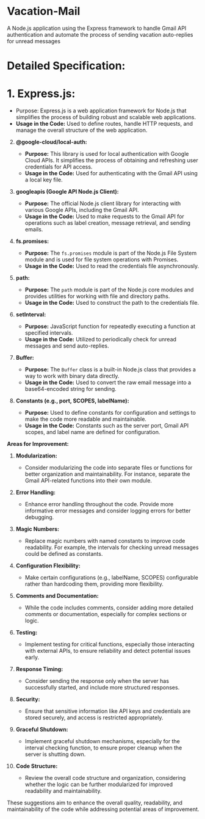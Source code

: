 # Vacation-Mail
A Node.js application using the Express framework to handle Gmail API authentication and automate the process of sending vacation auto-replies for unread messages

# Detailed Specification:

# 1. Express.js:
   - Purpose: Express.js is a web application framework for Node.js that simplifies the process of building robust and scalable web applications.
   - **Usage in the Code:** Used to define routes, handle HTTP requests, and manage the overall structure of the web application.

2. **@google-cloud/local-auth:**
   - **Purpose:** This library is used for local authentication with Google Cloud APIs. It simplifies the process of obtaining and refreshing user credentials for API access.
   - **Usage in the Code:** Used for authenticating with the Gmail API using a local key file.

3. **googleapis (Google API Node.js Client):**
   - **Purpose:** The official Node.js client library for interacting with various Google APIs, including the Gmail API.
   - **Usage in the Code:** Used to make requests to the Gmail API for operations such as label creation, message retrieval, and sending emails.

4. **fs.promises:**
   - **Purpose:** The `fs.promises` module is part of the Node.js File System module and is used for file system operations with Promises.
   - **Usage in the Code:** Used to read the credentials file asynchronously.

5. **path:**
   - **Purpose:** The `path` module is part of the Node.js core modules and provides utilities for working with file and directory paths.
   - **Usage in the Code:** Used to construct the path to the credentials file.

6. **setInterval:**
   - **Purpose:** JavaScript function for repeatedly executing a function at specified intervals.
   - **Usage in the Code:** Utilized to periodically check for unread messages and send auto-replies.

7. **Buffer:**
   - **Purpose:** The `Buffer` class is a built-in Node.js class that provides a way to work with binary data directly.
   - **Usage in the Code:** Used to convert the raw email message into a base64-encoded string for sending.

8. **Constants (e.g., port, SCOPES, labelName):**
   - **Purpose:** Used to define constants for configuration and settings to make the code more readable and maintainable.
   - **Usage in the Code:** Constants such as the server port, Gmail API scopes, and label name are defined for configuration.

**Areas for Improvement:**

1. **Modularization:**
   - Consider modularizing the code into separate files or functions for better organization and maintainability. For instance, separate the Gmail API-related functions into their own module.

2. **Error Handling:**
   - Enhance error handling throughout the code. Provide more informative error messages and consider logging errors for better debugging.

3. **Magic Numbers:**
   - Replace magic numbers with named constants to improve code readability. For example, the intervals for checking unread messages could be defined as constants.

4. **Configuration Flexibility:**
   - Make certain configurations (e.g., labelName, SCOPES) configurable rather than hardcoding them, providing more flexibility.

5. **Comments and Documentation:**
   - While the code includes comments, consider adding more detailed comments or documentation, especially for complex sections or logic.

6. **Testing:**
   - Implement testing for critical functions, especially those interacting with external APIs, to ensure reliability and detect potential issues early.

7. **Response Timing:**
   - Consider sending the response only when the server has successfully started, and include more structured responses.

8. **Security:**
   - Ensure that sensitive information like API keys and credentials are stored securely, and access is restricted appropriately.

9. **Graceful Shutdown:**
   - Implement graceful shutdown mechanisms, especially for the interval checking function, to ensure proper cleanup when the server is shutting down.

10. **Code Structure:**
    - Review the overall code structure and organization, considering whether the logic can be further modularized for improved readability and maintainability.

These suggestions aim to enhance the overall quality, readability, and maintainability of the code while addressing potential areas of improvement.

